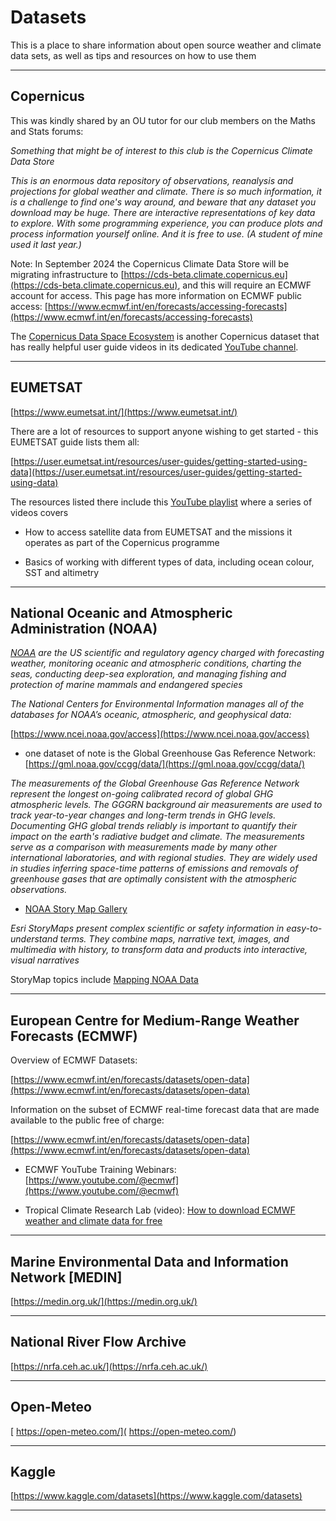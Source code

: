 # Datasets

This is a place to share information about open source weather and climate data sets, as well as tips and resources on how to use them

***

## Copernicus

This was kindly shared by an OU tutor for our club members on the Maths and Stats forums:

*Something that might be of interest to this club is the Copernicus Climate Data Store*

*This is an enormous data repository of observations, reanalysis and projections for global weather and climate.  There is so much information, it is a challenge to find one's way around, and beware that any dataset you download may be huge.  There are interactive representations of key data to explore.  With some programming experience, you can produce plots and process information yourself online. And it is free to use.  (A student of mine used it last year.)*

Note: In September 2024 the Copernicus Climate Data Store will be migrating infrastructure to [https://cds-beta.climate.copernicus.eu](https://cds-beta.climate.copernicus.eu), and this will require an ECMWF account for access. This page has more information on ECMWF public access: [https://www.ecmwf.int/en/forecasts/accessing-forecasts](https://www.ecmwf.int/en/forecasts/accessing-forecasts)

The [Copernicus Data Space Ecosystem](https://dataspace.copernicus.eu) is another Copernicus dataset that has really helpful user guide videos in its dedicated [YouTube channel](https://www.youtube.com/@copernicusdataspaceecosystem/videos).

***

## EUMETSAT

[https://www.eumetsat.int/](https://www.eumetsat.int/)

There are a lot of resources to support anyone wishing to get started - this EUMETSAT guide lists them all:

[https://user.eumetsat.int/resources/user-guides/getting-started-using-data](https://user.eumetsat.int/resources/user-guides/getting-started-using-data)

The resources listed there include this [YouTube playlist](https://www.youtube.com/watch?v=XqoetylQAIY&list=PLOQg9n6Apif2Qw_gLhwzhJb3XUoAiUkoq) where a series of videos covers

- How to access satellite data from EUMETSAT and the missions it operates as part of the Copernicus programme
  
- Basics of working with different types of data, including ocean colour, SST and altimetry

***

## National Oceanic and Atmospheric Administration (NOAA)

*[NOAA](https://www.noaa.gov/) are the US scientific and regulatory agency charged with forecasting weather, monitoring oceanic and atmospheric conditions, charting the seas, conducting deep-sea exploration, and managing fishing and protection of marine mammals and endangered species*

*The National Centers for Environmental Information manages all of the databases for NOAA’s oceanic, atmospheric, and geophysical data:*

[https://www.ncei.noaa.gov/access](https://www.ncei.noaa.gov/access)

- one dataset of note is the Global Greenhouse Gas Reference Network: [https://gml.noaa.gov/ccgg/data/](https://gml.noaa.gov/ccgg/data/)

*The measurements of the Global Greenhouse Gas Reference Network represent the longest on-going calibrated record of global GHG atmospheric levels. The GGGRN background air measurements are used to track year-to-year changes and long-term trends in GHG levels. Documenting GHG global trends reliably is important to quantify their impact on the earth's radiative budget and climate. The measurements serve as a comparison with measurements made by many other international laboratories, and with regional studies. They are widely used in studies inferring space-time patterns of emissions and removals of greenhouse gases that are optimally consistent with the atmospheric observations.*

- [NOAA Story Map Gallery](https://noaa.maps.arcgis.com/apps/MinimalGallery/index.html?appid=e02942a8cdeb45348c69184539a7e705)

*Esri StoryMaps present complex scientific or safety information in easy-to-understand terms. They combine maps, narrative text, images, and multimedia with history, to transform data and products into interactive, visual narratives*

StoryMap topics include [Mapping NOAA Data](https://storymaps.arcgis.com/stories/1316b389ecfd4f3087892710e05f7ea4)

***

## European Centre for Medium-Range Weather Forecasts (ECMWF)

Overview of ECMWF Datasets:

[https://www.ecmwf.int/en/forecasts/datasets/open-data](https://www.ecmwf.int/en/forecasts/datasets/open-data)

Information on the subset of ECMWF real-time forecast data that are made available to the public free of charge:

[https://www.ecmwf.int/en/forecasts/datasets/open-data](https://www.ecmwf.int/en/forecasts/datasets/open-data)

- ECMWF YouTube Training Webinars: [https://www.youtube.com/@ecmwf](https://www.youtube.com/@ecmwf)

- Tropical Climate Research Lab (video): [How to download ECMWF weather and climate data for free](https://youtu.be/HccN-vKEbS8?si=rZcRDR-MYpqPXUN8)



***

## Marine Environmental Data and Information Network [MEDIN]

[https://medin.org.uk/](https://medin.org.uk/)

***

## National River Flow Archive

[https://nrfa.ceh.ac.uk/](https://nrfa.ceh.ac.uk/)

***

## Open-Meteo

[ https://open-meteo.com/]( https://open-meteo.com/)

***

## Kaggle

[https://www.kaggle.com/datasets](https://www.kaggle.com/datasets)

***

